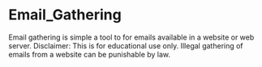 # Email_Gathering
Email gathering is simple a tool to for emails available in a website or web server. 
Disclaimer: This is for educational use only. Illegal gathering of emails from a website can be punishable by law. 
